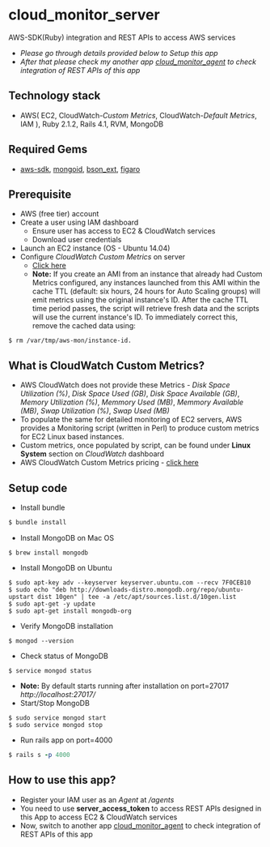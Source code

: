 # cloud_monitor_server
AWS-SDK(Ruby) integration and REST APIs to access AWS services

- *Please go through details provided below to Setup this app* 
- *After that please check my another app [cloud_monitor_agent](https://github.com/rutisyrz/cloud_monitor_agent) to check integration of REST APIs of this app*


## Technology stack
- AWS( EC2, CloudWatch-*Custom Metrics*, CloudWatch-*Default Metrics*, IAM ), Ruby 2.1.2, Rails 4.1, RVM, MongoDB

## Required Gems
- [aws-sdk](https://rubygems.org/gems/aws-sdk), [mongoid](https://rubygems.org/gems/mongoid), [bson_ext](https://rubygems.org/gems/bson_ext), [figaro](https://rubygems.org/gems/figaro)

## Prerequisite
- AWS (free tier) account
- Create a user using IAM dashboard
  - Ensure user has access to EC2 & CloudWatch services
  - Download user credentials
- Launch an EC2 instance (OS - Ubuntu 14.04)
- Configure *CloudWatch Custom Metrics* on server
  - [Click here](http://docs.aws.amazon.com/AmazonCloudWatch/latest/monitoring/mon-scripts.html)
  - **Note:** If you create an AMI from an instance that already had Custom Metrics configured, any instances launched from this AMI within the cache TTL (default: six hours, 24 hours for Auto Scaling groups) will emit metrics using the original instance's ID. 
  After the cache TTL time period passes, the script will retrieve fresh data and the scripts will use the current instance's ID. To immediately correct this, remove the cached data using: 
```shell
$ rm /var/tmp/aws-mon/instance-id.
```

## What is CloudWatch Custom Metrics?
- AWS CloudWatch does not provide these Metrics - *Disk Space Utilization (%)*, *Disk Space Used (GB)*, *Disk Space Available (GB)*, *Memory Utilization (%)*, *Memmory Used (MB)*, *Memmory Available (MB)*, *Swap Utilization (%)*, *Swap Used (MB)*
- To populate the same for detailed monitoring of EC2 servers, AWS provides a Monitoring script (written in Perl) to produce custom metrics for EC2 Linux based instances.
- Custom metrics, once populated by script, can be found under **Linux System** section on *CloudWatch* dashboard
- AWS CloudWatch Custom Metrics pricing - [click here](https://aws.amazon.com/cloudwatch/pricing/)

## Setup code

- Install bundle
```ruby
$ bundle install
```
- Install MongoDB on Mac OS
```shell
$ brew install mongodb
```
- Install MongoDB on Ubuntu
```shell
$ sudo apt-key adv --keyserver keyserver.ubuntu.com --recv 7F0CEB10
$ sudo echo "deb http://downloads-distro.mongodb.org/repo/ubuntu-upstart dist 10gen" | tee -a /etc/apt/sources.list.d/10gen.list
$ sudo apt-get -y update
$ sudo apt-get install mongodb-org
```
- Verify MongoDB installation 
```shell
$ mongod --version
```
- Check status of MongoDB
```shell
$ service mongod status
```
- **Note:** By default starts running after installation on port=27017 *http://localhost:27017/*
- Start/Stop MongoDB
```shell
$ sudo service mongod start
$ sudo service mongod stop
```
- Run rails app on port=4000
```ruby
$ rails s -p 4000
```

## How to use this app?

- Register your IAM user as an *Agent* at */agents*
- You need to use **server_access_token** to access REST APIs designed in this App to access EC2 & CloudWatch services
- Now, switch to another app [cloud_monitor_agent](https://github.com/rutisyrz/cloud_monitor_agent) to check integration of REST APIs of this app

